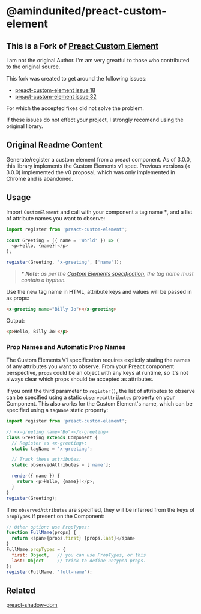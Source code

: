 # @amindunited/preact-custom-element


## **This is a Fork of [Preact Custom Element](https://github.com/preactjs/preact-custom-element/)**

I am not the original Author. I'm am very greatful to those who contributed to the original source.

This fork was created to get around the following issues:
  - [preact-custom-element issue 18](https://github.com/preactjs/preact-custom-element/issues/18)
  - [preact-custom-element issue 32](https://github.com/preactjs/preact-custom-element/issues/32)

For which the accepted fixes did not solve the problem.

If these issues do not effect your project, I strongly recomend using the original library.

## Original Readme Content

Generate/register a custom element from a preact component. As of 3.0.0, this library implements the Custom Elements v1 spec.
Previous versions (< 3.0.0) implemented the v0 proposal, which was only implemented in Chrome and is abandoned.

## Usage

Import `CustomElement` and call with your component a tag name __\*__, and a list of attribute names you want to observe:

```javascript
import register from 'preact-custom-element';

const Greeting = ({ name = 'World' }) => (
  <p>Hello, {name}!</p>
);

register(Greeting, 'x-greeting', ['name']);
```

> _**\* Note:** as per the [Custom Elements specification](http://w3c.github.io/webcomponents/spec/custom/#prod-potentialcustomelementname), the tag name must contain a hyphen._

Use the new tag name in HTML, attribute keys and values will be passed in as props:

```html
<x-greeting name="Billy Jo"></x-greeting>
```

Output:

```html
<p>Hello, Billy Jo!</p>
```

### Prop Names and Automatic Prop Names

The Custom Elements V1 specification requires explictly stating the names of any attributes you want to observe. From your Preact component perspective, `props` could be an object with any keys at runtime, so it's not always clear which props should be accepted as attributes.

If you omit the third parameter to `register()`, the list of attributes to observe can be specified using a static `observedAttributes` property on your Component. This also works for the Custom Element's name, which can be specified using a `tagName` static property:

```js
import register from 'preact-custom-element';

// <x-greeting name="Bo"></x-greeting>
class Greeting extends Component {
  // Register as <x-greeting>:
  static tagName = 'x-greeting';

  // Track these attributes:
  static observedAttributes = ['name'];

  render({ name }) {
    return <p>Hello, {name}!</p>;
  }
}
register(Greeting);
```

If no `observedAttributes` are specified, they will be inferred from the keys of `propTypes` if present on the Component:

```js
// Other option: use PropTypes:
function FullName(props) {
  return <span>{props.first} {props.last}</span>
}
FullName.propTypes = {
  first: Object,   // you can use PropTypes, or this
  last: Object     // trick to define untyped props.
};
register(FullName, 'full-name');
```


## Related

[preact-shadow-dom](https://github.com/bspaulding/preact-shadow-dom)
